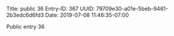 Title: public 36
Entry-ID: 367
UUID: 79709e30-a01e-5beb-9461-2b3edc6d6fd3
Date: 2019-07-08 11:46:35-07:00

Public entry 36
